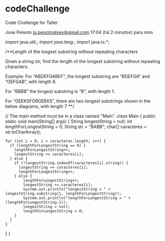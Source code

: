 # codeChallenge
Code Challenge for Taller


Jose Peixoto <js.peixotoalves@gmail.com>
17:04 (há 2 minutos)
para mim

import java.util.*;
import java.lang.*;
import java.io.*;

/**Length of the longest substring without repeating characters

Given a string str, find the length of the longest substring without repeating characters.

Example:
For “ABDEFGABEF”, the longest substring are “BDEFGA” and “DEFGAB”, with length 6.

For “BBBB” the longest substring is “B”, with length 1.

For “GEEKSFORGEEKS”, there are two longest substrings shown in the below diagrams, with length 7
**/

// The main method must be in a class named "Main".
class Main {
  public static void main(String[] args) {
    String longestString = null;
    int lengthForLongestString = 0;
    String str = "BABB";
    char[] caracteres = str.toCharArray();

    for (int i = 0; i < caracteres.length; i++) {
      if (lengthForLongestString == 0) {
        lengthForLongestString++;
        longestString += caracteres[i];
      } else {
        if (!longestString.indexOf(caracteres[i].string)) {
          longestString += caracteres[i];
          lengthForLongestString++;
        } else {
            lengthForLongestString++;
            longestString += caracteres[i];
            System.out.println("longestString = " + longestString.substring(1, lengthForLongestString));
            System.out.println("lengthForLongestString = " + (lengthForLongestString-1));
            longestString = null;
            lengthForLongestString = 0;
        }
      }
    }

  }
}

